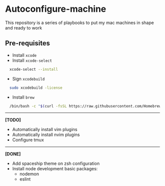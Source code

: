 # Autoconfigure-machine

This repository is a series of playbooks to put my mac machines in shape and ready to work

## Pre-requisites
- Install `xcode`
- Install `xcode-select`
 ```bash
   xcode-select --install
 ```
- Sign `xcodebuild`
 ```bash
   sudo xcodebuild -license
 ```
- Install `brew`
 ```bash
   /bin/bash -c "$(curl -fsSL https://raw.githubusercontent.com/Homebrew/install/HEAD/install.sh)"
 ```

---
**[TODO]**

- Automatically install vim plugins
- Automatically install nvim plugins
- Configure tmux

---
**[DONE]**
- Add spaceship theme on zsh configuration
- Install node development basic packages:
  - nodemon
  - eslint
